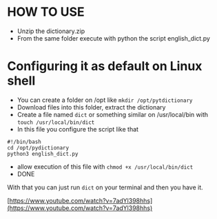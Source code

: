 # HOW TO USE
- Unzip the dictionary.zip
- From the same folder execute with python the script english_dict.py


# Configuring it as default on Linux shell
- You can create a folder on /opt like `mkdir /opt/pytdictionary`
- Download files into this folder, extract the dictionary
- Create a file named `dict` or something similar on /usr/local/bin with `touch /usr/local/bin/dict`
- In this file you configure the script like that
```
#!/bin/bash
cd /opt/pydictionary
python3 english_dict.py
```
- allow execution of this file with `chmod +x /usr/local/bin/dict`
- DONE

With that you can just run `dict` on your terminal and then you have it.

[https://www.youtube.com/watch?v=7adYl398hhs](https://www.youtube.com/watch?v=7adYl398hhs)
